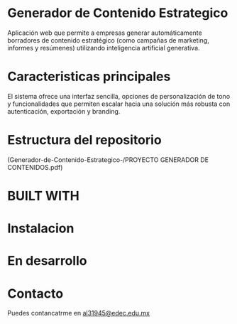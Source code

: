 # Generador de Contenido Estrategico
Aplicación web que permite a empresas generar automáticamente borradores de contenido estratégico (como campañas de marketing, informes y resúmenes) utilizando inteligencia artificial generativa. 
# Caracteristicas principales
El sistema ofrece una interfaz sencilla, opciones de personalización de tono y funcionalidades que permiten escalar hacia una solución más robusta con autenticación, exportación y branding.
## # 
# Estructura del repositorio
(Generador-de-Contenido-Estrategico-/PROYECTO GENERADOR DE CONTENIDOS.pdf)

# BUILT WITH
## #
# Instalacion
## #
# En desarrollo
## #
# Contacto
Puedes contancatrme en al31945@edec.edu.mx
